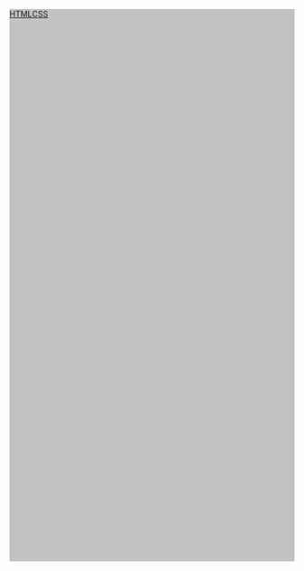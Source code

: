 <!DOCTYPE html>
<html lang="en" dir="ltr">
<head>
  <meta name="author" content="Solomon Akpabio" />
  <meta name="description" content="Free Web Tutorial!" />
  <meta name="viewport" content="width=device-witdh, initial-scale:1.0" />
  <title>Home | IT</title>
  <base href="https://www.IT.org" />
  <link rel="Icon" type="image/png" href="IT.png" />
  <style type="text/css">
    ul.topnav {
      list-style-type: none;
      magrin: 0;
      padding: 0;
      background-color: #c2c2c2;
      color: black;
      overflow: hidden;
      width: 100%;
      height: 25%;
      }
    ul.topnav > li {
      float: left;
      }
    </style>
</head>
<body>
  <header>
    <ul class="topnav">
      <li><a href="HTML.html" title="HTML Tutorials">HTML</a></li>
      <li><a href="CSS.html" title="CSS Tutorials">CSS</a></li>
  </header>
</body>
